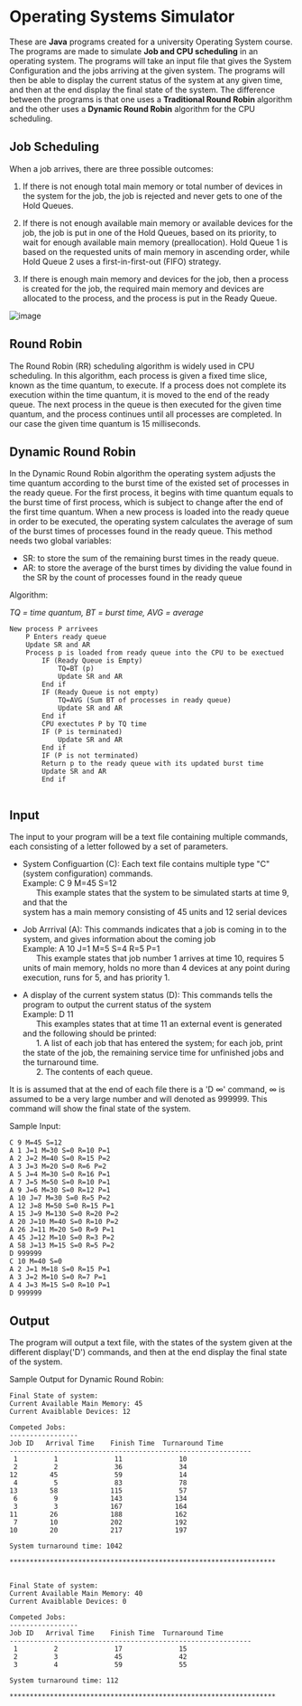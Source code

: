 #  Operating Systems Simulator

These are **Java** programs created for a university Operating System course. The programs are made to simulate **Job and CPU scheduling** in an operating system. The programs will take an input file that gives the System Configuration and the jobs arriving at the given system. The programs will then be able to display the current status of the system at any given time, and then at the end display the final state of the system. The difference between the programs is that one uses a **Traditional Round Robin** algorithm and the other uses a **Dynamic Round Robin** algorithm for the CPU scheduling.

## Job Scheduling 
When a job arrives, there are three possible outcomes:

1.  If there is not enough total main memory or total number of devices in the system for the job, the job is rejected and never gets to one of the Hold Queues.
    
2.  If there is not enough available main memory or available devices for the job, the job is put in one of the Hold Queues, based on its priority, to wait for enough available main memory (preallocation). Hold Queue 1 is based on the requested units of main memory in ascending order, while Hold Queue 2 uses a first-in-first-out (FIFO) strategy.
    
3.  If there is enough main memory and devices for the job, then a process is created for the job, the required main memory and devices are allocated to the process, and the process is put in the Ready Queue.

![image](https://user-images.githubusercontent.com/71024036/230739520-007209af-af16-4354-bfd6-8b93a9b84338.png)

## Round Robin
The Round Robin (RR) scheduling algorithm is widely used in CPU scheduling. In this algorithm, each process is given a fixed time slice, known as the time quantum, to execute. If a process does not complete its execution within the time quantum, it is moved to the end of the ready queue. The next process in the queue is then executed for the given time quantum, and the process continues until all processes are completed. In our case the given time quantum is 15 milliseconds. 

## Dynamic Round Robin
In the Dynamic Round Robin algorithm the operating system adjusts the time quantum according to the burst time of the existed set of processes in the ready queue. For the first process, it  begins with time quantum equals to the burst time of first process, which is subject to change after the end  of the first time quantum. When a new process is loaded into the ready queue in order to be executed, the operating system calculates the average of sum of the burst times of processes found in the ready queue. This method needs two global variables:  
-  SR:  to store the sum of the remaining burst times in the ready queue.  
-  AR: to store the average of the burst times by dividing the value found in the SR by the count of processes found in the ready queue

Algorithm: 

*TQ = time quantum, BT = burst time, AVG = average*
```
New process P arrivees
	P Enters ready queue
	Update SR and AR
	Process p is loaded from ready queue into the CPU to be exectued
		IF (Ready Queue is Empty)
			TQ=BT (p)
			Update SR and AR
		End if
		IF (Ready Queue is not empty)
			TQ=AVG (Sum BT of processes in ready queue)
			Update SR and AR
		End if
		CPU exectutes P by TQ time
		IF (P is terminated)
			Update SR and AR
		End if
		IF (P is not terminated)
		Return p to the ready queue with its updated burst time
		Update SR and AR
		End if
		
```


## Input

The input to your program will be a text file containing multiple commands, each consisting of a letter followed by a set of parameters.

 - System Configuartion \(C\): Each text file contains multiple type "C" (system configuration) commands. <br>
 Example: C 9 M=45 S=12<br>
&nbsp;&nbsp;&nbsp;&nbsp;&nbsp;&nbsp;This example states that the system to be simulated starts at time 9, and that the  
system has a main  memory consisting of 45 units and 12 serial devices

 - Job Arrrival (A): This commands indicates that a job is coming in to the system, and gives information about the coming job<br>
 Example: A 10 J=1 M=5 S=4 R=5 P=1<br>
 &nbsp;&nbsp;&nbsp;&nbsp;&nbsp;&nbsp;This example states that job number 1 arrives at time 10, requires 5 units of main memory, holds no  more than 4 devices at any point during execution, runs for 5, and has priority 1.
 
 - A display of the current system status (D): This commands tells the program to output the current status of the system<br>
 Example: D 11<br>
 &nbsp;&nbsp;&nbsp;&nbsp;&nbsp;&nbsp;This examples states that at time 11 an external event is generated and the following should be printed:  
 &nbsp;&nbsp;&nbsp;&nbsp;&nbsp;&nbsp;1. A list of each job that has entered the system; for each job, print the state of the job, the remaining service time for unfinished jobs and the turnaround time.  
 &nbsp;&nbsp;&nbsp;&nbsp;&nbsp;&nbsp;2. The contents of each queue.<br>
 
It is is assumed that at the end of each file there is a 'D ∞' command, ∞ is assumed to be a very large number and will denoted as 999999. This command will show the final state of the system.

Sample Input:
```
C 9 M=45 S=12
A 1 J=1 M=30 S=0 R=10 P=1
A 2 J=2 M=40 S=0 R=15 P=2
A 3 J=3 M=20 S=0 R=6 P=2
A 5 J=4 M=30 S=0 R=16 P=1
A 7 J=5 M=50 S=0 R=10 P=1
A 9 J=6 M=30 S=0 R=12 P=1
A 10 J=7 M=30 S=0 R=5 P=2
A 12 J=8 M=50 S=0 R=15 P=1
A 15 J=9 M=130 S=0 R=20 P=2
A 20 J=10 M=40 S=0 R=10 P=2
A 26 J=11 M=20 S=0 R=9 P=1
A 45 J=12 M=10 S=0 R=3 P=2
A 58 J=13 M=15 S=0 R=5 P=2
D 999999
C 10 M=40 S=0
A 2 J=1 M=18 S=0 R=15 P=1
A 3 J=2 M=10 S=0 R=7 P=1
A 4 J=3 M=15 S=0 R=10 P=1
D 999999
```


## Output
The program will output a text file, with the states of the system given at the different display('D') commands, and then at the end display the final state of the system.

Sample Output for Dynamic Round Robin:
```
Final State of system:
Current Available Main Memory: 45
Current Avaiblable Devices: 12

Competed Jobs:
-----------------
Job ID   Arrival Time    Finish Time  Turnaround Time
------------------------------------------------------------
 1         1              11              10 
 2         2              36              34 
12        45              59              14 
 4         5              83              78 
13        58             115              57 
 6         9             143             134 
 3         3             167             164 
11        26             188             162 
 7        10             202             192 
10        20             217             197 

System turnaround time: 1042

******************************************************************


Final State of system:
Current Available Main Memory: 40
Current Avaiblable Devices: 0

Competed Jobs:
-----------------
Job ID   Arrival Time    Finish Time  Turnaround Time
------------------------------------------------------------
 1         2              17              15 
 2         3              45              42 
 3         4              59              55 

System turnaround time: 112

******************************************************************
```




